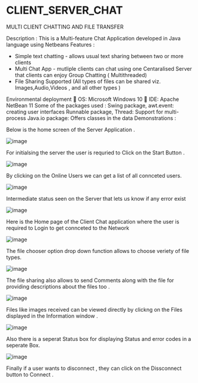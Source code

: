 # CLIENT_SERVER_CHAT
MULTI CLIENT CHATTING AND FILE TRANSFER

Description : This is a Multi-feature Chat Application developed in Java
language using Netbeans
Features :
* Simple text chatting - allows usual text sharing between two
or more clients
* Multi Chat App - mutliple clients can chat using one Centaralised
Server that clients can enjoy Group Chatting
( Multithreaded)
* File Sharing Supported (All types of files can be shared viz.
Images,Audio,Videos , and all other types )



Environmental deployment
 OS: Microsoft Windows 10
 IDE: Apache NetBean 11
Some of the packages used :
Swing package, awt.event: creating user interfaces
Runnable package, Thread: Support for multi-process
Java.io package: Offers classes in the data
Demonstrations :


Below is the home screen of the Server Application .

![image](https://user-images.githubusercontent.com/41183047/85321355-33a0b480-b4e2-11ea-8a36-7129517da2ad.png)

For initialsing the server the user is requried to Click on the Start Button .

![image](https://user-images.githubusercontent.com/41183047/85321477-559a3700-b4e2-11ea-84fa-e722cbcebb5c.png)

By clicking on the Online Users we can get a list of all connceted users.

![image](https://user-images.githubusercontent.com/41183047/85321544-7498c900-b4e2-11ea-84e6-155b1c98929c.png)



Intermediate status seen on the Server that lets us know if any error exist

![image](https://user-images.githubusercontent.com/41183047/85321588-85493f00-b4e2-11ea-85b1-5b8dc235edf0.png)


Here is the Home page of the Client Chat application where the user is required to Login to get
connceted to the Network

![image](https://user-images.githubusercontent.com/41183047/85321636-9bef9600-b4e2-11ea-82f8-6b8a684525b2.png)

The file chooser option drop down function allows to choose veriety of file types.

![image](https://user-images.githubusercontent.com/41183047/85321685-b3c71a00-b4e2-11ea-8505-3e23a17e1bf1.png)


The file sharing also allows to send Comments along with the file for providing descriptions about the
files too .

![image](https://user-images.githubusercontent.com/41183047/85321764-d8bb8d00-b4e2-11ea-8d39-8c4dfce4690e.png)


Files like images received can be viewed directly by clickng on the Files displayed in the Information
window .

![image](https://user-images.githubusercontent.com/41183047/85321811-ee30b700-b4e2-11ea-95ee-8d2320382b64.png)


Also there is a seperat Status box for displaying Status and error codes in a seperate Box.

![image](https://user-images.githubusercontent.com/41183047/85321863-043e7780-b4e3-11ea-94ec-4d29687072c8.png)


Finally if a user wants to disconnect , they can click on the Dissconnect button to Connect .
